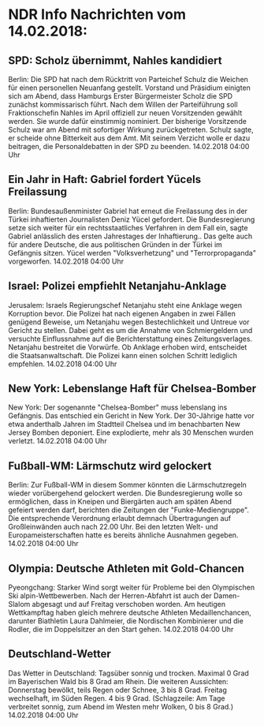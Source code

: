 # NDR Info Nachrichten vom 14.02.2018:


## SPD: Scholz übernimmt, Nahles kandidiert
Berlin: Die SPD hat nach dem Rücktritt von Parteichef Schulz die Weichen für einen personellen Neuanfang gestellt. Vorstand und Präsidium einigten sich am Abend, dass Hamburgs Erster Bürgermeister Scholz die SPD zunächst kommissarisch führt. Nach dem Willen der Parteiführung soll Fraktionschefin Nahles im April offiziell zur neuen Vorsitzenden gewählt werden. Sie wurde dafür einstimmig nominiert. Der bisherige Vorsitzende Schulz war am Abend mit sofortiger Wirkung zurückgetreten. Schulz sagte, er scheide ohne Bitterkeit aus dem Amt. Mit seinem Verzicht wolle er dazu beitragen, die Personaldebatten in der SPD zu beenden. 14.02.2018 04:00 Uhr 

## Ein Jahr in Haft: Gabriel fordert Yücels Freilassung
Berlin: Bundesaußenminister Gabriel hat erneut die Freilassung des in der Türkei inhaftierten Journalisten Deniz Yücel gefordert. Die Bundesregierung setze sich weiter für ein rechtsstaatliches Verfahren in dem Fall ein, sagte Gabriel anlässlich des ersten Jahrestages der Inhaftierung.. Das gelte auch für andere Deutsche, die aus politischen Gründen in der Türkei im Gefängnis sitzen. Yücel werden "Volksverhetzung" und "Terrorpropaganda" vorgeworfen. 14.02.2018 04:00 Uhr 

## Israel: Polizei empfiehlt Netanjahu-Anklage
Jerusalem: Israels Regierungschef Netanjahu steht eine Anklage wegen Korruption bevor. Die Polizei hat nach eigenen Angaben in zwei Fällen genügend Beweise, um Netanjahu wegen Bestechlichkeit und Untreue vor Gericht zu stellen. Dabei geht es um die Annahme von Schmiergeldern und versuchte Einflussnahme auf die Berichterstattung eines Zeitungsverlages. Netanjahu bestreitet die Vorwürfe. Ob Anklage erhoben wird, entscheidet die Staatsanwaltschaft. Die Polizei kann einen solchen Schritt lediglich empfehlen. 14.02.2018 04:00 Uhr 

## New York: Lebenslange Haft für Chelsea-Bomber
New York:	Der sogenannte "Chelsea-Bomber" muss lebenslang ins Gefängnis. Das entschied ein Gericht in New York. Der 30-Jährige hatte vor etwa anderthalb Jahren im Stadtteil Chelsea und im benachbarten New Jersey Bomben deponiert. Eine explodierte, mehr als 30 Menschen wurden verletzt. 14.02.2018 04:00 Uhr 

## Fußball-WM: Lärmschutz wird gelockert
Berlin: Zur Fußball-WM in diesem Sommer könnten die Lärmschutzregeln wieder vorübergehend gelockert werden. Die Bundesregierung wolle so ermöglichen, dass in Kneipen und Biergärten auch am späten Abend gefeiert werden darf, berichten die Zeitungen der "Funke-Mediengruppe". Die entsprechende Verordnung erlaubt demnach Übertragungen auf Großleinwänden auch nach 22.00 Uhr. Bei den letzten Welt- und Europameisterschaften hatte es bereits ähnliche Ausnahmen gegeben. 14.02.2018 04:00 Uhr 

## Olympia: Deutsche Athleten mit Gold-Chancen
Pyeongchang: Starker Wind sorgt weiter für Probleme bei den Olympischen Ski alpin-Wettbewerben. Nach der Herren-Abfahrt ist auch der Damen-Slalom abgesagt und auf Freitag verschoben worden. Am heutigen Wettkampftag haben gleich mehrere deutsche Athleten Medaillenchancen, darunter Biathletin Laura Dahlmeier, die Nordischen Kombinierer und die Rodler, die im Doppelsitzer an den Start gehen. 14.02.2018 04:00 Uhr 

## Deutschland-Wetter
Das Wetter in Deutschland:
Tagsüber sonnig und trocken. Maximal 0 Grad im Bayerischen Wald bis 8 Grad am Rhein. Die weiteren Aussichten:
Donnerstag bewölkt, teils Regen oder Schnee, 3 bis 8 Grad. Freitag wechselhaft, im Süden Regen. 4 bis 9 Grad. (Schlagzeile: Am Tage verbreitet sonnig, zum Abend im Westen mehr Wolken, 0 bis 8 Grad.) 14.02.2018 04:00 Uhr 
